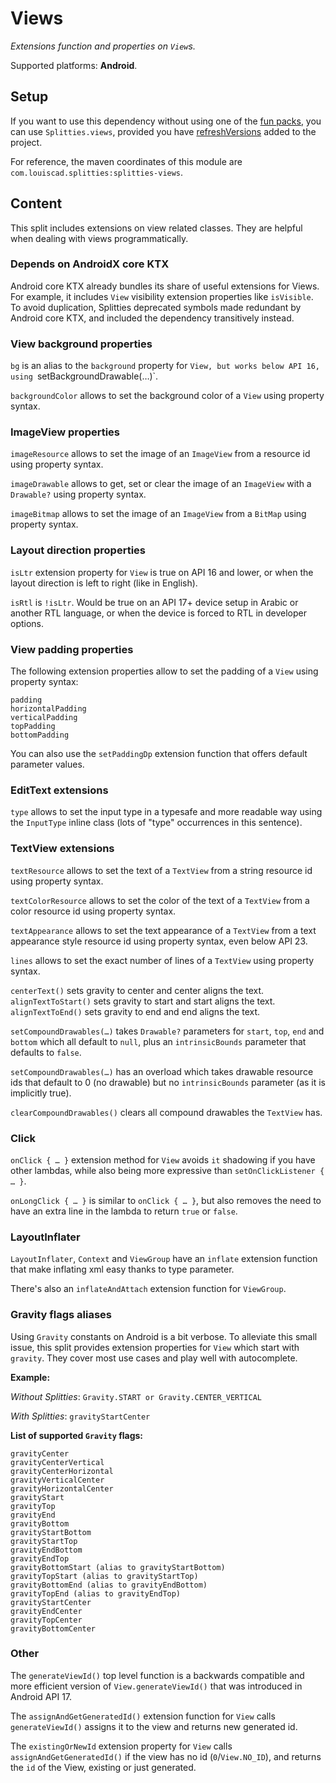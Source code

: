 # Views

*Extensions function and properties on `View`s.*

Supported platforms: **Android**.

## Setup

If you want to use this dependency without using one of the [fun packs](../../README.md#download),
you can use `Splitties.views`, provided you have [refreshVersions](https://github.com/jmfayard/refreshVersions) added to the project.

For reference, the maven coordinates of this module are `com.louiscad.splitties:splitties-views`.

## Content

This split includes extensions on view related classes. They are helpful when
dealing with views programmatically.

### Depends on AndroidX core KTX

Android core KTX already bundles its share of useful extensions for Views.
For example, it includes `View` visibility extension properties like `isVisible`.
To avoid duplication, Splitties deprecated symbols made redundant by Android
core KTX, and included the dependency transitively instead.

### View background properties

`bg` is an alias to the `background` property for `View, but works below
API 16, using `setBackgroundDrawable(…)`.

`backgroundColor` allows to set the background color of a `View` using
property syntax.

### ImageView properties

`imageResource` allows to set the image of an `ImageView` from a resource id
using property syntax.

`imageDrawable` allows to get, set or clear the image of an `ImageView` with
a `Drawable?` using property syntax.

`imageBitmap` allows to set the image of an `ImageView` from a `BitMap`
using property syntax.

### Layout direction properties

`isLtr` extension property for `View` is true on API 16 and lower, or when
the layout direction is left to right (like in English).

`isRtl` is `!isLtr`. Would be true on an API 17+ device setup in Arabic or
another RTL language, or when the device is forced to RTL in developer options.

### View padding properties

The following extension properties allow to set the padding of a `View` using
property syntax:

```
padding
horizontalPadding
verticalPadding
topPadding
bottomPadding
```

You can also use the `setPaddingDp` extension function that offers default
parameter values.

### EditText extensions

`type` allows to set the input type in a typesafe and more readable way using the `InputType`
inline class (lots of "type" occurrences in this sentence).

### TextView extensions

`textResource` allows to set the text of a `TextView` from a string resource
id using property syntax.

`textColorResource` allows to set the color of the text of a `TextView` from
a color resource id using property syntax.

`textAppearance` allows to set the text appearance of a `TextView` from a
text appearance style resource id using property syntax, even below API 23.

`lines` allows to set the exact number of lines of a `TextView` using
property syntax.

`centerText()` sets gravity to center and center aligns the text.
`alignTextToStart()` sets gravity to start and start aligns the text.
`alignTextToEnd()` sets gravity to end and end aligns the text.

`setCompoundDrawables(…)` takes `Drawable?` parameters for `start`, `top`,
`end` and `bottom` which all default to `null`, plus an `intrinsicBounds`
parameter that defaults to `false`.

`setCompoundDrawables(…)` has an overload which takes drawable resource ids
that default to 0 (no drawable) but no `intrinsicBounds` parameter (as it is
implicitly true).

`clearCompoundDrawables()` clears all compound drawables the `TextView` has.

### Click

`onClick { … }` extension method for `View` avoids `it` shadowing if you have
other lambdas, while also being more expressive than `setOnClickListener { … }`.

`onLongClick { … }` is similar to `onClick { … }`, but also removes the need
to have an extra line in the lambda to return `true` or `false`.

### LayoutInflater

`LayoutInflater`, `Context` and `ViewGroup` have an `inflate` extension
function that make inflating xml easy thanks to type parameter.

There's also an `inflateAndAttach` extension function for `ViewGroup`.

### Gravity flags aliases

Using `Gravity` constants on Android is a bit verbose.
To alleviate this small issue, this split provides extension properties for
`View` which start with `gravity`. They cover most use cases and play well
with autocomplete.

**Example:**

*Without Splitties*: `Gravity.START or Gravity.CENTER_VERTICAL`

*With Splitties*: `gravityStartCenter`

**List of supported `Gravity` flags:**
```
gravityCenter
gravityCenterVertical
gravityCenterHorizontal
gravityVerticalCenter
gravityHorizontalCenter
gravityStart
gravityTop
gravityEnd
gravityBottom
gravityStartBottom
gravityStartTop
gravityEndBottom
gravityEndTop
gravityBottomStart (alias to gravityStartBottom)
gravityTopStart (alias to gravityStartTop)
gravityBottomEnd (alias to gravityEndBottom)
gravityTopEnd (alias to gravityEndTop)
gravityStartCenter
gravityEndCenter
gravityTopCenter
gravityBottomCenter
```

### Other

The `generateViewId()` top level function is a backwards compatible and
more efficient version of `View.generateViewId()` that was introduced
in Android API 17.

The `assignAndGetGeneratedId()` extension function for `View` calls
`generateViewId()` assigns it to the view and returns new generated id.

The `existingOrNewId` extension property for `View` calls
`assignAndGetGeneratedId()` if the view has no id (`0`/`View.NO_ID`),
and returns the `id` of the View, existing or just generated.
